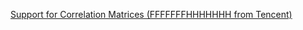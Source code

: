 [Support for Correlation Matrices (FFFFFFFHHHHHHH from Tencent)](https://clickhouse.com/blog/clickhouse-release-23-02#support-for-correlation-matrices-fffffffhhhhhhh-from-tencent)  
